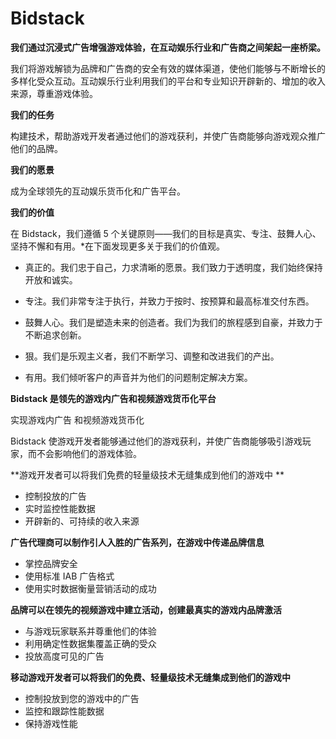# Bidstack


**我们通过沉浸式广告增强游戏体验，在互动娱乐行业和广告商之间架起一座桥梁。**

我们将游戏解锁为品牌和广告商的安全有效的媒体渠道，使他们能够与不断增长的多样化受众互动。互动娱乐行业利用我们的平台和专业知识开辟新的、增加的收入来源，尊重游戏体验。

**我们的任务**

构建技术，帮助游戏开发者通过他们的游戏获利，并使广告商能够向游戏观众推广他们的品牌。

**我们的愿景**

成为全球领先的互动娱乐货币化和广告平台。 

**我们的价值**

在 Bidstack，我们遵循 5 个关键原则——我们的目标是真实、专注、鼓舞人心、坚持不懈和有用。*在下面发现更多关于我们的价值观。

- 真正的。我们忠于自己，力求清晰的愿景。我们致力于透明度，我们始终保持开放和诚实。

- 专注。我们非常专注于执行，并致力于按时、按预算和最高标准交付东西。

- 鼓舞人心。我们是塑造未来的创造者。我们为我们的旅程感到自豪，并致力于不断追求创新。

- 狠。我们是乐观主义者，我们不断学习、调整和改进我们的产出。

- 有用。我们倾听客户的声音并为他们的问题制定解决方案。

**Bidstack 是领先的游戏内广告和视频游戏货币化平台**

实现游戏内广告 和视频游戏货币化

Bidstack 使游戏开发者能够通过他们的游戏获利，并使广告商能够吸引游戏玩家，而不会影响他们的游戏体验。

**游戏开发者可以将我们免费的轻量级技术无缝集成到他们的游戏中 **

- 控制投放的广告
- 实时监控性能数据
- 开辟新的、可持续的收入来源

**广告代理商可以制作引人入胜的广告系列，在游戏中传递品牌信息**

- 掌控品牌安全
- 使用标准 IAB 广告格式
- 使用实时数据衡量营销活动的成功

**品牌可以在领先的视频游戏中建立活动，创建最真实的游戏内品牌激活**

- 与游戏玩家联系并尊重他们的体验
- 利用确定性数据集覆盖正确的受众
- 投放高度可见的广告

**移动游戏开发者可以将我们的免费、轻量级技术无缝集成到他们的游戏中**

- 控制投放到您的游戏中的广告
- 监控和跟踪性能数据
- 保持游戏性能
